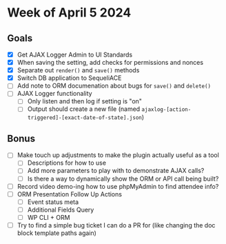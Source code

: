 # Week of April 5 2024

## Goals 
- [x] Get AJAX Logger Admin to UI Standards
- [x] When saving the setting, add checks for permissions and nonces
- [x] Separate out `render()` and `save()` methods
- [x] Switch DB application to SequeliACE 
- [ ] Add note to ORM documenation about bugs for `save()` and `delete()`
- [ ] AJAX Logger functionality
    - [ ] Only listen and then log if setting is "on"
    - [ ] Output should create a new file (named `ajaxlog-[action-triggered]-[exact-date-of-state].json`)

## Bonus
- [ ] Make touch up adjustments to make the plugin actually useful as a tool
    - [ ] Descriptions for how to use
    - [ ] Add more parameters to play with to demonstrate AJAX calls?
    - [ ] Is there a way to dynamically show the ORM or API call being built?
- [ ] Record video demo-ing how to use phpMyAdmin to find attendee info?
- [ ] ORM Presentation Follow Up Actions
    - [ ] Event status meta
    - [ ] Additional Fields Query
    - [ ] WP CLI + ORM 
- [ ] Try to find a simple bug ticket I can do a PR for (like changing the doc block template paths again)